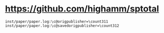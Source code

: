 # https://github.com/highamm/sptotal

```console
inst/paper/paper.log:\c@origpublisher=\count311
inst/paper/paper.log:\c@savedorigpublisher=\count312

```
